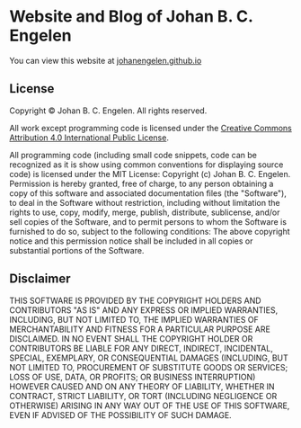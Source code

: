 # Website and Blog of Johan B. C. Engelen

You can view this website at [johanengelen.github.io](http://johanengelen.github.io)

## License

Copyright © Johan B. C. Engelen.  All rights reserved.

All work except programming code is licensed under the [Creative Commons Attribution 4.0 International Public License](https://creativecommons.org/licenses/by/4.0/).

All programming code (including small code snippets, code can be recognized as it is show using common conventions for displaying source code) is licensed under the MIT License:
Copyright (c) Johan B. C. Engelen.
Permission is hereby granted, free of charge, to any person obtaining a copy of this software and associated documentation files (the "Software"), to deal in the Software without restriction, including without limitation the rights to use, copy, modify, merge, publish, distribute, sublicense, and/or sell copies of the Software, and to permit persons to whom the Software is furnished to do so, subject to the following conditions:
The above copyright notice and this permission notice shall be included in all copies or substantial portions of the Software.

## Disclaimer

THIS SOFTWARE IS PROVIDED BY THE COPYRIGHT HOLDERS AND CONTRIBUTORS "AS IS" AND ANY EXPRESS OR IMPLIED WARRANTIES, INCLUDING, BUT NOT LIMITED TO, THE IMPLIED WARRANTIES OF MERCHANTABILITY AND FITNESS FOR A PARTICULAR PURPOSE ARE DISCLAIMED. IN NO EVENT SHALL THE COPYRIGHT HOLDER OR CONTRIBUTORS BE LIABLE FOR ANY DIRECT, INDIRECT, INCIDENTAL, SPECIAL, EXEMPLARY, OR CONSEQUENTIAL DAMAGES (INCLUDING, BUT NOT LIMITED TO, PROCUREMENT OF SUBSTITUTE GOODS OR SERVICES; LOSS OF USE, DATA, OR PROFITS; OR BUSINESS INTERRUPTION) HOWEVER CAUSED AND ON ANY THEORY OF LIABILITY, WHETHER IN CONTRACT, STRICT LIABILITY, OR TORT (INCLUDING NEGLIGENCE OR OTHERWISE) ARISING IN ANY WAY OUT OF THE USE OF THIS SOFTWARE, EVEN IF ADVISED OF THE POSSIBILITY OF SUCH DAMAGE.
